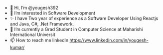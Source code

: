 - 👋 Hi, I’m @yougesh392
- 👀 I’m interested in Software Development  
- ✨ I have Two year of experience as a Software Developer Using Reactjs and Java, C#,  .Net Framework.
- 🌱 I’m currently a Grad Student in Computer Science at Maharishi International Universit
- 📫 How to reach me linkedIn https://www.linkedin.com/in/yougesh-kumar/
<!---
yougesh392/yougesh392 is a ✨ special ✨ repository because its `README.md` (this file) appears on your GitHub profile.
You can click the Preview link to take a look at your changes.
--->
